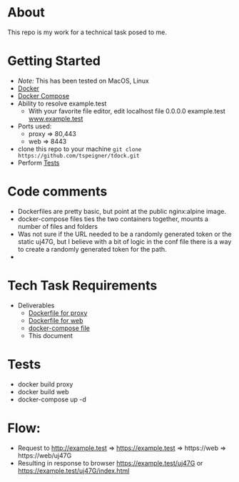 # About
This repo is my work for a technical task posed to me.

# Getting Started
- _Note:_ This has been tested on MacOS, Linux
- [Docker](https://docs.docker.com/v17.12/install/)
- [Docker Compose](https://docs.docker.com/compose/install/)
- Ability to resolve example.test
  - With your favorite file editor, edit localhost file 0.0.0.0  example.test www.example.test
- Ports used: 
  - proxy => 80,443
  - web => 8443
- clone this repo to your machine `git clone https://github.com/tspeigner/tdock.git`
- Perform [Tests](#tests)

# Code comments
- Dockerfiles are pretty basic, but point at the public nginx:alpine image.
- docker-compose files ties the two containers together, mounts a number of files and folders
- Was not sure if the URL needed to be a randomly generated token or the static uj47G, but I believe with a bit of logic in the conf file there is a way to create a randomly generated token for the path.
- 

# Tech Task Requirements
- Deliverables
  - [Dockerfile for proxy](./proxy/Dockerfile)
  - [Dockerfile for web](./web/Dockerfile)
  - [docker-compose file](./docker-compose.yaml)
  - This document

# Tests
- docker build proxy 
- docker build web
- docker-compose up -d

# Flow: 
 - Request to http://example.test => https://example.test => https://web => https://web/uj47G
 - Resulting in response to browser https://example.test/uj47G or https://example.test/uj47G/index.html